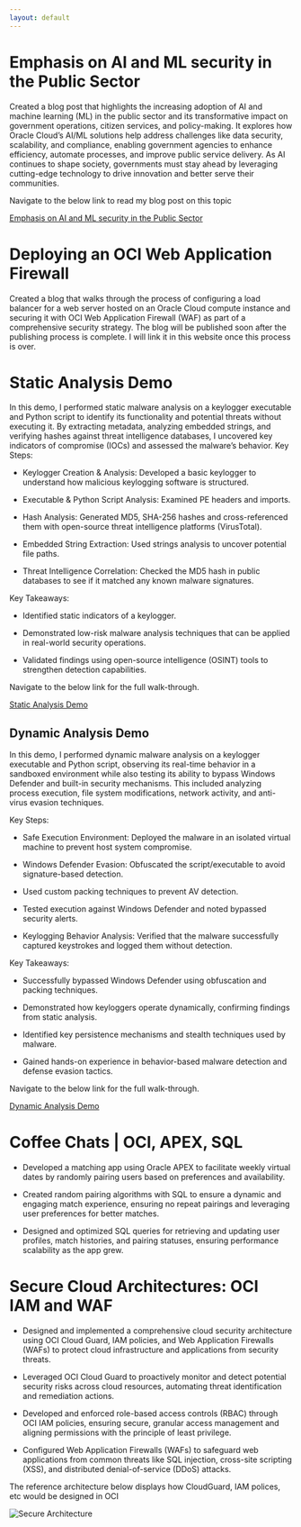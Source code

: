 ```yaml
---
layout: default
---
```


# Emphasis on AI and ML security in the Public Sector

Created a blog post that highlights the increasing adoption of AI and machine learning (ML) in the public sector and its transformative impact on government operations, citizen services, and policy-making. It explores how Oracle Cloud’s AI/ML solutions help address challenges like data security, scalability, and compliance, enabling government agencies to enhance efficiency, automate processes, and improve public service delivery. As AI continues to shape society, governments must stay ahead by leveraging cutting-edge technology to drive innovation and better serve their communities.

Navigate to the below link to read my blog post on this topic

[Emphasis on AI and ML security in the Public Sector](https://blogs.oracle.com/cloud-infrastructure/post/emphasis-on-aiml-security-in-the-public-sector) 


# Deploying an OCI Web Application Firewall 

Created a blog that walks through the process of configuring a load balancer for a web server hosted on an Oracle Cloud compute instance and securing it with OCI Web Application Firewall (WAF) as part of a comprehensive security strategy. The blog will be published soon after the publishing process is complete. I will link it in this website once this process is over.


# Static Analysis Demo

In this demo, I performed static malware analysis on a keylogger executable and Python script to identify its functionality and potential threats without executing it. By extracting metadata, analyzing embedded strings, and verifying hashes against threat intelligence databases, I uncovered key indicators of compromise (IOCs) and assessed the malware’s behavior. 
Key Steps:

* Keylogger Creation & Analysis: Developed a basic keylogger to understand how malicious keylogging software is structured.

* Executable & Python Script Analysis: Examined PE headers and imports.

* Hash Analysis: Generated MD5, SHA-256 hashes and cross-referenced them with open-source threat intelligence platforms (VirusTotal).

* Embedded String Extraction: Used strings analysis to uncover potential file paths.

* Threat Intelligence Correlation: Checked the MD5 hash in public databases to see if it matched any known malware signatures.


Key Takeaways:

* Identified static indicators of a keylogger.

* Demonstrated low-risk malware analysis techniques that can be applied in real-world security operations.

* Validated findings using open-source intelligence (OSINT) tools to strengthen detection capabilities.

Navigate to the below link for the full walk-through.

[Static Analysis Demo](https://youtu.be/vjDuOHOMlJc?si=TqcFx6O982eB3LV_) 

## Dynamic Analysis Demo

In this demo, I performed dynamic malware analysis on a keylogger executable and Python script, observing its real-time behavior in a sandboxed environment while also testing its ability to bypass Windows Defender and built-in security mechanisms. This included analyzing process execution, file system modifications, network activity, and anti-virus evasion techniques.

Key Steps:

* Safe Execution Environment: Deployed the malware in an isolated virtual machine to prevent host system compromise.

* Windows Defender Evasion: Obfuscated the script/executable to avoid signature-based detection.

* Used custom packing techniques to prevent AV detection.

* Tested execution against Windows Defender and noted bypassed security alerts.

* Keylogging Behavior Analysis: Verified that the malware successfully captured keystrokes and logged them without detection.


Key Takeaways:

* Successfully bypassed Windows Defender using obfuscation and packing techniques.

* Demonstrated how keyloggers operate dynamically, confirming findings from static analysis.

* Identified key persistence mechanisms and stealth techniques used by malware.

* Gained hands-on experience in behavior-based malware detection and defense evasion tactics.


Navigate to the below link for the full walk-through.

[Dynamic Analysis Demo](https://youtu.be/RvHy83w9o5A?si=A4rtUoZElggDOkA1) 


# Coffee Chats | OCI, APEX, SQL

* 	Developed a matching app using Oracle APEX to facilitate weekly virtual dates by randomly pairing users based on preferences and availability.
  
* 	Created random pairing algorithms with SQL to ensure a dynamic and engaging match experience, ensuring no repeat pairings and leveraging user preferences for better matches.
  
* 	 Designed and optimized SQL queries for retrieving and updating user profiles, match histories, and pairing statuses, ensuring performance scalability as the app grew.



# Secure Cloud Architectures: OCI IAM and WAF

* 	Designed and implemented a comprehensive cloud security architecture using OCI Cloud Guard, IAM policies, and Web Application Firewalls (WAFs) to protect cloud infrastructure and applications from security threats.
  
* 	Leveraged OCI Cloud Guard to proactively monitor and detect potential security risks across cloud resources, automating threat identification and remediation actions.
  
* 	Developed and enforced role-based access controls (RBAC) through OCI IAM policies, ensuring secure, granular access management and aligning permissions with the principle of least privilege.
  
* 	Configured Web Application Firewalls (WAFs) to safeguard web applications from common threats like SQL injection, cross-site scripting (XSS), and distributed denial-of-service (DDoS) attacks.

The reference architecture below displays how CloudGuard, IAM polices, etc would be designed in OCI



![Secure Architecture](https://github.com/user-attachments/assets/3c767b38-000a-4284-9e62-d7036c4f3f26)



